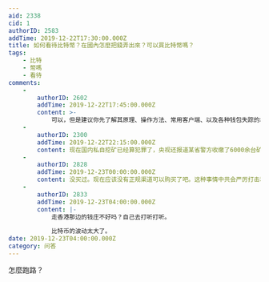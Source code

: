 ```yaml
---
aid: 2338
cid: 1
authorID: 2583
addTime: 2019-12-22T17:30:00.000Z
title: 如何看待比特幣？在國內怎麼把錢弄出來？可以買比特幣嗎？
tags:
    - 比特
    - 幣嗎
    - 看待
comments:
    -
        authorID: 2602
        addTime: 2019-12-22T17:45:00.000Z
        content: >-
            可以，但是建议你先了解其原理、操作方法、常用客户端、以及各种钱包失踪的坑，以上是技术方面的；另一方面是你要了解其汇率不稳定的特性。我从决心使用比特币作为硬通货到第一次真正操作，花了一年半左右的时间。个人觉得在汇率1:3万CNY左右购进最好，客户端使用的是Armory，地址加密钥采用bitadreess离线生成，使用脑钱包,口令可以是你最喜欢的书籍中的某段话+对你个人而言特殊意义的数字。如果懂得使用AES，把生成的地址和密钥二次加密，伪装成jpg文件等格式，放在网盘中备份也是个不错的选择。
    -
        authorID: 2300
        addTime: 2019-12-22T22:15:00.000Z
        content: 现在国内私自挖矿已经算犯罪了，央视还报道某省警方收缴了6000余台矿机。
    -
        authorID: 2828
        addTime: 2019-12-23T00:00:00.000Z
        content: 没买过。现在应该没有正规渠道可以购买了吧。这种事情中共会严厉打击和限制的。
    -
        authorID: 2833
        addTime: 2019-12-23T04:00:00.000Z
        content: |-
            走香港那边的钱庄不好吗？自己去打听打听。

            比特币的波动太大了。
date: 2019-12-23T04:00:00.000Z
category: 问答
---
```


怎麼跑路？
